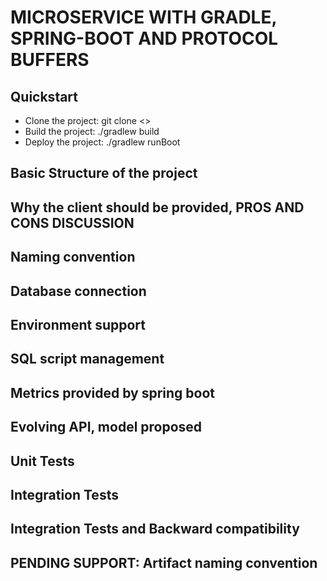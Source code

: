 # MICROSERVICE WITH GRADLE, SPRING-BOOT AND PROTOCOL BUFFERS

## Quickstart
* Clone the project: git clone <<url-clone>>
* Build the project: ./gradlew build
* Deploy the project: ./gradlew runBoot

## Basic Structure of the project


## Why the client should be provided, PROS AND CONS DISCUSSION


## Naming convention


## Database connection


## Environment support


## SQL script management


## Metrics provided by spring boot


## Evolving API, model proposed


## Unit Tests


## Integration Tests


## Integration Tests and Backward compatibility




## PENDING SUPPORT: Artifact naming convention
